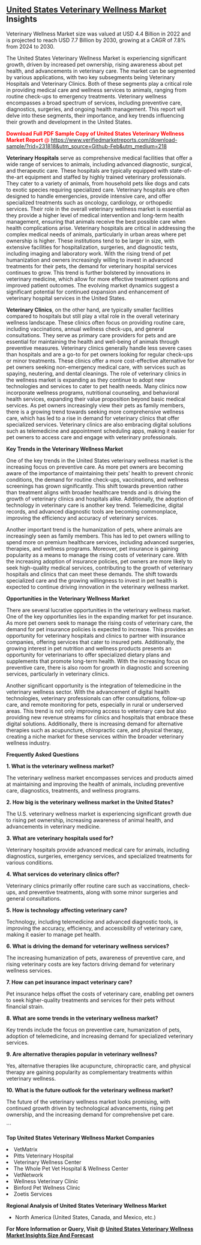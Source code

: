 <h2><a href="https://www.verifiedmarketreports.com/download-sample/?rid=231818&amp;utm_source=Github-Feb&amp;utm_medium=218" target="_blank">United States Veterinary Wellness Market</a> Insights</h2><p>Veterinary Wellness Market size was valued at USD 4.4 Billion in 2022 and is projected to reach USD 7.7 Billion by 2030, growing at a CAGR of 7.8% from 2024 to 2030.</p><p> <p>The United States Veterinary Wellness Market is experiencing significant growth, driven by increased pet ownership, rising awareness about pet health, and advancements in veterinary care. The market can be segmented by various applications, with two key subsegments being Veterinary Hospitals and Veterinary Clinics. Both of these segments play a critical role in providing medical care and wellness services to animals, ranging from routine check-ups to emergency treatments. Veterinary wellness encompasses a broad spectrum of services, including preventive care, diagnostics, surgeries, and ongoing health management. This report will delve into these segments, their importance, and key trends influencing their growth and development in the United States. <p><span class=""><span style="color: #ff0000;"><strong>Download Full PDF Sample Copy of United States Veterinary Wellness Market Report</strong> @ </span><a href="https://www.verifiedmarketreports.com/download-sample/?rid=231818&amp;utm_source=Github-Feb&amp;utm_medium=218" target="_blank">https://www.verifiedmarketreports.com/download-sample/?rid=231818&amp;utm_source=Github-Feb&amp;utm_medium=218</a></span></p></p> <p><strong>Veterinary Hospitals</strong> serve as comprehensive medical facilities that offer a wide range of services to animals, including advanced diagnostic, surgical, and therapeutic care. These hospitals are typically equipped with state-of-the-art equipment and staffed by highly trained veterinary professionals. They cater to a variety of animals, from household pets like dogs and cats to exotic species requiring specialized care. Veterinary hospitals are often designed to handle emergencies, provide intensive care, and offer specialized treatments such as oncology, cardiology, or orthopedic services. Their role in the overall veterinary wellness market is essential as they provide a higher level of medical intervention and long-term health management, ensuring that animals receive the best possible care when health complications arise. Veterinary hospitals are critical in addressing the complex medical needs of animals, particularly in urban areas where pet ownership is higher. These institutions tend to be larger in size, with extensive facilities for hospitalization, surgeries, and diagnostic tests, including imaging and laboratory work. With the rising trend of pet humanization and owners increasingly willing to invest in advanced treatments for their pets, the demand for veterinary hospital services continues to grow. This trend is further bolstered by innovations in veterinary medicine, which allow for more effective treatment options and improved patient outcomes. The evolving market dynamics suggest a significant potential for continued expansion and enhancement of veterinary hospital services in the United States.</p> <p><strong>Veterinary Clinics</strong>, on the other hand, are typically smaller facilities compared to hospitals but still play a vital role in the overall veterinary wellness landscape. These clinics often focus on providing routine care, including vaccinations, annual wellness check-ups, and general consultations. They serve as primary care providers for pets and are essential for maintaining the health and well-being of animals through preventive measures. Veterinary clinics generally handle less severe cases than hospitals and are a go-to for pet owners looking for regular check-ups or minor treatments. These clinics offer a more cost-effective alternative for pet owners seeking non-emergency medical care, with services such as spaying, neutering, and dental cleanings. The role of veterinary clinics in the wellness market is expanding as they continue to adopt new technologies and services to cater to pet health needs. Many clinics now incorporate wellness programs, nutritional counseling, and behavioral health services, expanding their value proposition beyond basic medical services. As pet owners increasingly view their pets as family members, there is a growing trend towards seeking more comprehensive wellness care, which has led to a rise in demand for veterinary clinics that offer specialized services. Veterinary clinics are also embracing digital solutions such as telemedicine and appointment scheduling apps, making it easier for pet owners to access care and engage with veterinary professionals.</p> <p><strong>Key Trends in the Veterinary Wellness Market</strong></p> <p>One of the key trends in the United States veterinary wellness market is the increasing focus on preventive care. As more pet owners are becoming aware of the importance of maintaining their pets' health to prevent chronic conditions, the demand for routine check-ups, vaccinations, and wellness screenings has grown significantly. This shift towards prevention rather than treatment aligns with broader healthcare trends and is driving the growth of veterinary clinics and hospitals alike. Additionally, the adoption of technology in veterinary care is another key trend. Telemedicine, digital records, and advanced diagnostic tools are becoming commonplace, improving the efficiency and accuracy of veterinary services.</p> <p>Another important trend is the humanization of pets, where animals are increasingly seen as family members. This has led to pet owners willing to spend more on premium healthcare services, including advanced surgeries, therapies, and wellness programs. Moreover, pet insurance is gaining popularity as a means to manage the rising costs of veterinary care. With the increasing adoption of insurance policies, pet owners are more likely to seek high-quality medical services, contributing to the growth of veterinary hospitals and clinics that can meet these demands. The shift towards specialized care and the growing willingness to invest in pet health is expected to continue driving innovation in the veterinary wellness market.</p> <p><strong>Opportunities in the Veterinary Wellness Market</strong></p> <p>There are several lucrative opportunities in the veterinary wellness market. One of the key opportunities lies in the expanding market for pet insurance. As more pet owners seek to manage the rising costs of veterinary care, the demand for pet insurance policies is expected to increase. This provides an opportunity for veterinary hospitals and clinics to partner with insurance companies, offering services that cater to insured pets. Additionally, the growing interest in pet nutrition and wellness products presents an opportunity for veterinarians to offer specialized dietary plans and supplements that promote long-term health. With the increasing focus on preventive care, there is also room for growth in diagnostic and screening services, particularly in veterinary clinics.</p> <p>Another significant opportunity is the integration of telemedicine in the veterinary wellness sector. With the advancement of digital health technologies, veterinary professionals can offer consultations, follow-up care, and remote monitoring for pets, especially in rural or underserved areas. This trend is not only improving access to veterinary care but also providing new revenue streams for clinics and hospitals that embrace these digital solutions. Additionally, there is increasing demand for alternative therapies such as acupuncture, chiropractic care, and physical therapy, creating a niche market for these services within the broader veterinary wellness industry.</p> <p><strong>Frequently Asked Questions</strong></p> <p><strong>1. What is the veterinary wellness market?</strong></p> <p>The veterinary wellness market encompasses services and products aimed at maintaining and improving the health of animals, including preventive care, diagnostics, treatments, and wellness programs.</p> <p><strong>2. How big is the veterinary wellness market in the United States?</strong></p> <p>The U.S. veterinary wellness market is experiencing significant growth due to rising pet ownership, increasing awareness of animal health, and advancements in veterinary medicine.</p> <p><strong>3. What are veterinary hospitals used for?</strong></p> <p>Veterinary hospitals provide advanced medical care for animals, including diagnostics, surgeries, emergency services, and specialized treatments for various conditions.</p> <p><strong>4. What services do veterinary clinics offer?</strong></p> <p>Veterinary clinics primarily offer routine care such as vaccinations, check-ups, and preventive treatments, along with some minor surgeries and general consultations.</p> <p><strong>5. How is technology affecting veterinary care?</strong></p> <p>Technology, including telemedicine and advanced diagnostic tools, is improving the accuracy, efficiency, and accessibility of veterinary care, making it easier to manage pet health.</p> <p><strong>6. What is driving the demand for veterinary wellness services?</strong></p> <p>The increasing humanization of pets, awareness of preventive care, and rising veterinary costs are key factors driving demand for veterinary wellness services.</p> <p><strong>7. How can pet insurance impact veterinary care?</strong></p> <p>Pet insurance helps offset the costs of veterinary care, enabling pet owners to seek higher-quality treatments and services for their pets without financial strain.</p> <p><strong>8. What are some trends in the veterinary wellness market?</strong></p> <p>Key trends include the focus on preventive care, humanization of pets, adoption of telemedicine, and increasing demand for specialized veterinary services.</p> <p><strong>9. Are alternative therapies popular in veterinary wellness?</strong></p> <p>Yes, alternative therapies like acupuncture, chiropractic care, and physical therapy are gaining popularity as complementary treatments within veterinary wellness.</p> <p><strong>10. What is the future outlook for the veterinary wellness market?</strong></p> <p>The future of the veterinary wellness market looks promising, with continued growth driven by technological advancements, rising pet ownership, and the increasing demand for comprehensive pet care.</p> ```</p><p><strong>Top United States Veterinary Wellness Market Companies</strong></p><div data-test-id=""><p><li>VetMatrix</li><li> Pitts Veterinary Hospital</li><li> Veterinary Wellness Center</li><li> The Whole Pet Vet Hospital & Wellness Center</li><li> VetNetwork</li><li> Wellness Veterinary Clinic</li><li> Binford Pet Wellness Clinic</li><li> Zoetis Services</li></p><div><strong>Regional Analysis of&nbsp;United States Veterinary Wellness Market</strong></div><ul><li dir="ltr"><p dir="ltr">North America&nbsp;(United States, Canada, and Mexico, etc.)</p></li></ul><p><strong>For More Information or Query, Visit @&nbsp;</strong><strong><a href="https://www.verifiedmarketreports.com/product/veterinary-wellness-market/?utm_source=Github-Feb&amp;utm_medium=218" target="_blank">United States Veterinary Wellness Market Insights Size And Forecast</a></strong></p></div>
